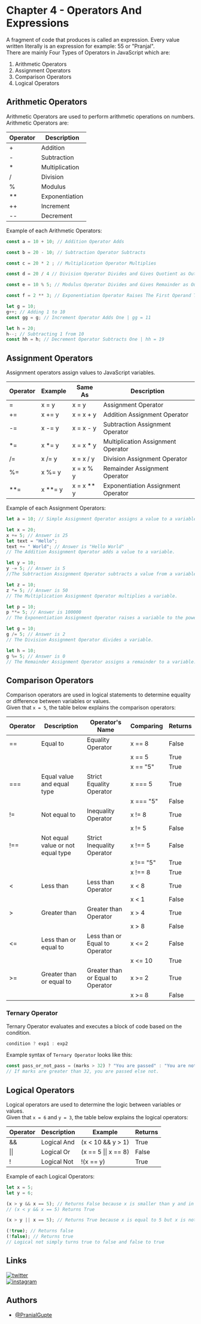 # Chapter 4 - Operators And Expressions

A fragment of code that produces is called an expression. Every value written literally is an expression for example: 55 or "Pranjal".   
There are mainly Four Types of Operators in JavaScript which are:   

1. Arithmetic Operators
2. Assignment Operators
3. Comparison Operators
4. Logical Operators

## Arithmetic Operators

Arithmetic Operators are used to perform arithmetic operations on numbers. Arithmetic Operators are:   

| Operator | Description    |
|----------|----------------|
| +        | Addition       |
| -        | Subtraction    |
| *        | Multiplication |
| /        | Division       |
| %        | Modulus        |
| **       | Exponentiation |
| ++       | Increment      |
| --       | Decrement      |

Example of each Arithmetic Operators:
```js
const a = 10 + 10; // Addition Operator Adds

const b = 20 - 10; // Subtraction Operator Subtracts

const c = 20 * 2 ; // Multiplication Operator Multiplies

const d = 20 / 4 // Division Operator Divides and Gives Quotient as Output

const e = 10 % 5; // Modulus Operator Divides and Gives Remainder as Output

const f = 2 ** 3; // Exponentiation Operator Raises The First Operand To The Power Of The Second Operand.

let g = 10;
g++; // Adding 1 to 10
const gg = g; // Increment Operator Adds One | gg = 11

let h = 20;
h--; // Subtracting 1 from 10
const hh = h; // Decrement Operator Subtracts One | hh = 19
```

## Assignment Operators

Assignment operators assign values to JavaScript variables.

| Operator | Example | Same As    | Description                        |
| -------- | ------- | ---------- | ---------------------------------- |
| =        | x = y   | x = y      | Assignment Operator                |
| +=       | x += y  | x = x + y  | Addition Assignment Operator       |
| -=       | x -= y  | x = x - y  | Subtraction Assignment Operator    |
| *=       | x *= y  | x = x * y  | Multiplication Assignment Operator |
| /=       | x /= y  | x = x / y  | Division Assignment Operator       |
| %=       | x %= y  | x = x % y  | Remainder Assignment Operator        |
| **=      | x **= y | x = x ** y | Exponentiation Assignment Operator |

Example of each Assignment Operators:

```js
let a = 10; // Simple Assignment Operator assigns a value to a variable.

let x = 20;
x += 5; // Answer is 25
let text = "Hello";
text += " World"; // Answer is "Hello World"
// The Addition Assignment Operator adds a value to a variable.

let y = 10;
y -= 5; // Answer is 5
//The Subtraction Assignment Operator subtracts a value from a variable.

let z = 10;
z *= 5; // Answer is 50
// The Multiplication Assignment Operator multiplies a variable.

let p = 10;
p **= 5; // Answer is 100000
// The Exponentiation Assignment Operator raises a variable to the power of the operand.

let g = 10;
g /= 5; // Answer is 2
// The Division Assignment Operator divides a variable.

let h = 10;
g %= 5; // Answer is 0
// The Remainder Assignment Operator assigns a remainder to a variable.
```

## Comparison Operators

Comparison operators are used in logical statements to determine equality or difference between variables or values.   
Given that `x = 5`, the table below explains the comparison operators:

| Operator | Description                       | Operator's Name                   | Comparing | Returns |
| -------- | --------------------------------- | --------------------------------- | --------- | ------- | 
| ==       | Equal to                          | Equality Operator                 | x == 8    | False   |
|          |                                   |                                   | x == 5    | True    |
|          |                                   |                                   | x == "5"  | True    |
| ===      | Equal value and equal type        | Strict Equality Operator          | x === 5   | True    |
|          |                                   |                                   | x === "5" | False   |
| !=       | Not equal to                      | Inequality Operator               | x != 8    | True    |
|          |                                   |                                   | x != 5    | False   |
| !==      | Not equal value or not equal type | Strict Inequality Operator        | x !== 5   | False   |
|          |                                   |                                   | x !== "5" | True    |
|          |                                   |                                   | x !== 8   | True    |
| <        | Less than                         | Less than Operator                | x < 8     | True    |
|          |                                   |                                   | x < 1     | False   |
| >        | Greater than                      | Greater than Operator             | x > 4     | True    |
|          |                                   |                                   | x > 8     | False   |
| <=       | Less than or equal to             | Less than or Equal to Operator    | x <= 2    | False   |
|          |                                   |                                   | x <= 10   | True    |
| >=       | Greater than or equal to          | Greater than or Equal to Operator | x >= 2    | True    |
|          |                                   |                                   | x >= 8    | False   |

### Ternary Operator

Ternary Operator evaluates and executes a block of code based on the condition.   
```js
condition ? exp1 : exp2
```
Example syntax of `Ternary Operator` looks like this:

```js
const pass_or_not_pass = (marks > 32) ? "You are passed" : "You are not passed";
// If marks are greater than 32, you are passed else not.
```

## Logical Operators

Logical operators are used to determine the logic between variables or values.   
Given that `x = 6` and `y = 3`, the table below explains the logical operators:

| Operator     | Description | Example                      | Returns |
| ------------ | ----------- | ---------------------------- | ------- |
| &&           | Logical And | (x < 10 && y > 1)            | True    |
| &#124;&#124; | Logical Or  | (x == 5 &#124;&#124; x == 8) | False   |
| !            | Logical Not | !(x == y)                    | True    |

Example of each Logical Operators:

```js
let x = 5;
let y = 6;

(x > y && x == 5); // Returns False because x is smaller than y and in Logical and both values should be true
// (x < y && x == 5) Returns True

(x > y || x == 5); // Returns True because x is equal to 5 but x is not greater than y. In Logical or any one value should be true so the result will be true else false

(!true); // Returns false
(!false); // Returns true
// Logical not simply turns true to false and false to true
```

## Links

[![twitter](https://img.shields.io/badge/twitter-1DA1F2?style=for-the-badge&logo=twitter&logoColor=white)](https://twitter.com/pranjalagupte)  
[![instagram](https://img.shields.io/badge/Instagram-E4405F?style=for-the-badge&logo=instagram&logoColor=white)](https://www.instagram.com/pranjalagupte/)

## Authors
 - [@PranjalGupte](https://github.com/Pranjal-Gupte/)
